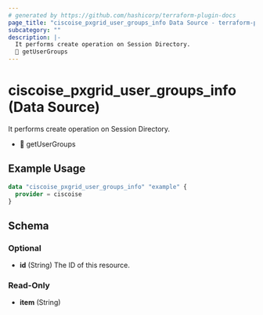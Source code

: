 ```yaml
---
# generated by https://github.com/hashicorp/terraform-plugin-docs
page_title: "ciscoise_pxgrid_user_groups_info Data Source - terraform-provider-ciscoise"
subcategory: ""
description: |-
  It performs create operation on Session Directory.
  🚧 getUserGroups
---
```


# ciscoise_pxgrid_user_groups_info (Data Source)

It performs create operation on Session Directory.

- 🚧 getUserGroups

## Example Usage

```terraform
data "ciscoise_pxgrid_user_groups_info" "example" {
  provider = ciscoise
}
```

<!-- schema generated by tfplugindocs -->
## Schema

### Optional

- **id** (String) The ID of this resource.

### Read-Only

- **item** (String)


